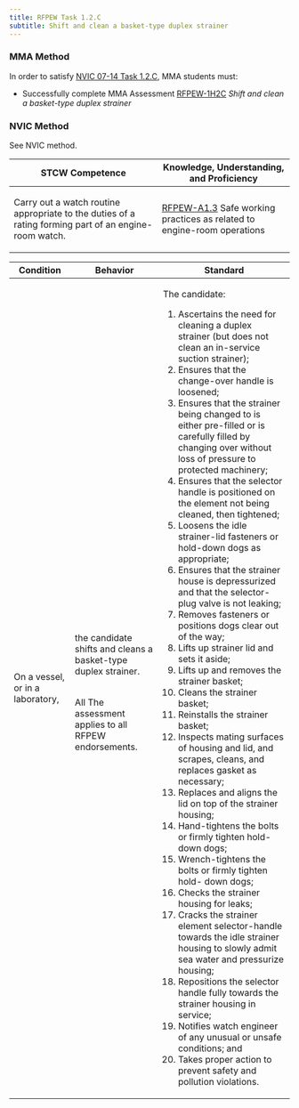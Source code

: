 ```yaml
---
title: RFPEW Task 1.2.C 
subtitle: Shift and clean a basket-type duplex strainer
---
```



### MMA Method

In order to satisfy  [NVIC 07-14  Task  1.2.C](/stcw23/assets/images/nvic-07-14.pdf), MMA students must:

* Successfully complete MMA Assessment  [RFPEW-1H2C](RFPEW-1H2C) *Shift and clean a basket-type duplex strainer*


### NVIC Method

<a onclick="togglevisibility('nvic_methods')" >See NVIC method.</a>

<div id='nvic_methods' class='hide'>

<table>
<thead>
<tr>
<th class='forty'> STCW Competence </th>
<th class='sixty'> Knowledge, Understanding, and Proficiency </th>
</tr>
</thead>




<tbody>
<tr><td markdown='1'>

Carry out a watch routine appropriate to the duties of a rating forming part of an engine-room watch.

</td><td markdown='1'>

[RFPEW-A1.3](../../tables/34.html#RFPEW-A1.3) Safe working practices as related to engine-room operations

</td></tr>


</tbody>
</table>


<table>
<thead>
<tr><th class='twenty'>  Condition </th><th class='twenty'> Behavior </th><th  class='sixty'>Standard </th></tr>
</thead>
<tbody >



<tr><td markdown='1'>

On a vessel, or in a laboratory,

</td><td markdown='1'>

the candidate shifts and cleans a basket-type duplex strainer.

<br>

<div class="tooltip">All
<span class="tooltiptext">
The assessment applies to all RFPEW endorsements.
</span>
</div>


</td><td markdown='1'>

The candidate:

1. Ascertains the need for cleaning a duplex strainer (but does not clean an in-service suction strainer);
2. Ensures that the change-over handle is loosened;
3. Ensures that the strainer being changed to is either pre-filled or is carefully filled by changing over without loss of pressure to protected machinery;
4. Ensures that the selector handle is positioned on the element not being cleaned, then tightened;
5. Loosens the idle strainer-lid fasteners or hold-down dogs as appropriate;
6. Ensures that the strainer house is depressurized and that the selector-plug valve is not leaking;
7. Removes fasteners or positions dogs clear out of the way;
8. Lifts up strainer lid and sets it aside;
9. Lifts up and removes the strainer basket;
10. Cleans the strainer basket;
11. Reinstalls the strainer basket;
12. Inspects mating surfaces of housing and lid, and scrapes, cleans, and replaces gasket as necessary;
13. Replaces and aligns the lid on top of the strainer housing;
14. Hand-tightens the bolts or firmly tighten hold-down dogs;
15. Wrench-tightens the bolts or firmly tighten hold- down dogs;
16. Checks the strainer housing for leaks;
17. Cracks the strainer element selector-handle towards the idle strainer housing to slowly admit sea water and pressurize housing;
18. Repositions the selector handle fully towards the strainer housing in service;
19. Notifies watch engineer of any unusual or unsafe conditions; and
20. Takes proper action to prevent safety and pollution violations.

</td></tr>
</tbody>
</table>
</div>
